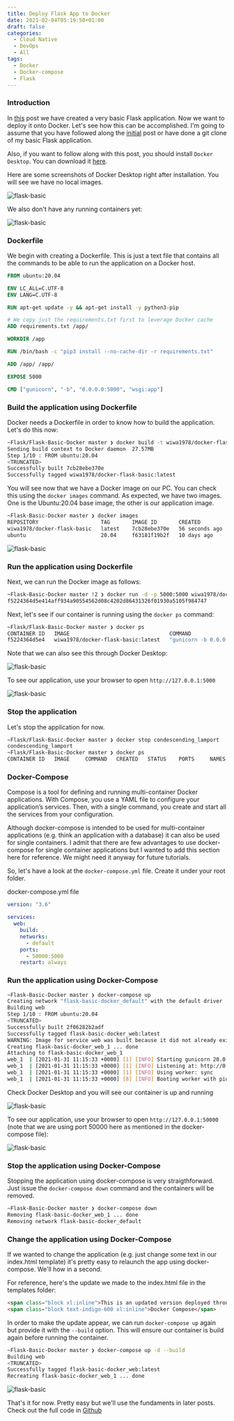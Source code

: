 ```yaml
---
title: Deploy Flask App to Docker
date: 2021-02-04T05:19:50+01:00
draft: false
categories:
  - Cloud Native
  - DevOps
  - All
tags:
  - Docker
  - Docker-compose
  - Flask
---
```


### Introduction

In [this](https://blog.wimwauters.com/devops/2021-02-01-FlaskBasic) post we have created a very basic Flask application. Now we want to deploy it onto Docker. Let's see how this can be accomplished. I'm going to assume that you have followed along the [initial](https://blog.wimwauters.com/devops/2021-02-01-FlaskBasic) post or have done a git clone of my basic Flask application.

Also, if you want to follow along with this post, you should install `Docker Desktop`. You can download it [here](https://www.docker.com/products/docker-desktop).

Here are some screenshots of Docker Desktop right after installation. You will see we have no local images.

![flask-basic](/images/2021-02-04-1.png)

We also don't have any running containers yet:

![flask-basic](/images/2021-02-04-2.png)

### Dockerfile

We begin with creating a Dockerfile. This is just a text file that contains all the commands to be able to run the application on a Docker host.

```dockerfile
FROM ubuntu:20.04

ENV LC_ALL=C.UTF-8
ENV LANG=C.UTF-8

RUN apt-get update -y && apt-get install -y python3-pip

# We copy just the requirements.txt first to leverage Docker cache
ADD requirements.txt /app/

WORKDIR /app

RUN /bin/bash -c "pip3 install --no-cache-dir -r requirements.txt"

ADD /app/ /app/

EXPOSE 5000

CMD ["gunicorn", "-b", "0.0.0.0:5000", "wsgi:app"]
```

### Build the application using Dockerfile

Docker needs a Dockerfile in order to know how to build the application. Let's do this now:

```bash
~Flask/Flask-Basic-Docker master ❯ docker build -t wiwa1978/docker-flask-basic:latest .
Sending build context to Docker daemon  27.57MB
Step 1/10 : FROM ubuntu:20.04
<TRUNCATED>
Successfully built 7cb28ebe370e
Successfully tagged wiwa1978/docker-flask-basic:latest
```

You will see now that we have a Docker image on our PC. You can check this using the `docker images` command. As expected, we have two images. One is the Ubuntu:20.04 base image, the other is our application image.

```bash
~Flask-Basic-Docker master ❯ docker images
REPOSITORY                    TAG       IMAGE ID       CREATED          SIZE
wiwa1978/docker-flask-basic   latest    7cb28ebe370e   56 seconds ago   440MB
ubuntu                        20.04     f63181f19b2f   10 days ago      72.9MB
```

![flask-basic](/images/2021-02-04-3.png)

### Run the application using Dockerfile

Next, we can run the Docker image as follows:

```bash
~Flask-Basic-Docker master !2 ❯ docker run -d -p 5000:5000 wiwa1978/docker-flask-basic:latest
f5224364d5e414aff934a90554562d08c4202d86431326f01930a5105f984747
```

Next, let's see if our container is running using the `docker ps` command:

```bash
~Flask/Flask-Basic-Docker master ❯ docker ps
CONTAINER ID   IMAGE                                COMMAND                  CREATED          STATUS          PORTS                    NAMES
f5224364d5e4   wiwa1978/docker-flask-basic:latest   "gunicorn -b 0.0.0.0…"   16 seconds ago   Up 15 seconds   0.0.0.0:5000->5000/tcp   condescending_lamport
```

Note that we can also see this through Docker Desktop:

![flask-basic](/images/2021-02-04-4.png)

To see our application, use your browser to open `http://127.0.0.1:5000`

![flask-basic](/images/2021-02-04-5.png)

### Stop the application

Let's stop the application for now.

```bash
~Flask/Flask-Basic-Docker master ❯ docker stop condescending_lamport
condescending_lamport
~Flask/Flask-Basic-Docker master ❯ docker ps
CONTAINER ID   IMAGE     COMMAND   CREATED   STATUS    PORTS     NAMES
```

### Docker-Compose

Compose is a tool for defining and running multi-container Docker applications. With Compose, you use a YAML file to configure your application’s services. Then, with a single command, you create and start all the services from your configuration.

Although docker-compose is intended to be used for multi-container applications (e.g. think an application with a database) it can also be used for single containers. I admit that there are few advantages to use docker-compose for single container applications but I wanted to add this section here for reference. We might need it anyway for future tutorials.

So, let's have a look at the `docker-compose.yml` file. Create it under your root folder.

docker-compose.yml file

```yaml
version: "3.6"

services:
  web:
    build: .
    networks:
      - default
    ports:
      - 50000:5000
    restart: always
```

### Run the application using Docker-Compose

```bash
~Flask-Basic-Docker master ❯ docker-compose up
Creating network "flask-basic-docker_default" with the default driver
Building web
Step 1/10 : FROM ubuntu:20.04
<TRUNCATED>
Successfully built 2f06282b2adf
Successfully tagged flask-basic-docker_web:latest
WARNING: Image for service web was built because it did not already exist. To rebuild this image you must use `docker-compose build` or `docker-compose up --build`.
Creating flask-basic-docker_web_1 ... done
Attaching to flask-basic-docker_web_1
web_1  | [2021-01-31 11:15:33 +0000] [1] [INFO] Starting gunicorn 20.0.4
web_1  | [2021-01-31 11:15:33 +0000] [1] [INFO] Listening at: http://0.0.0.0:5000 (1)
web_1  | [2021-01-31 11:15:33 +0000] [1] [INFO] Using worker: sync
web_1  | [2021-01-31 11:15:33 +0000] [8] [INFO] Booting worker with pid: 8
```

Check Docker Desktop and you will see our container is up and running

![flask-basic](/images/2021-02-04-6.png)

To see our application, use your browser to open `http://127.0.0.1:50000` (note that we are using port 50000 here as mentioned in the docker-compose file):

![flask-basic](/images/2021-02-04-7.png)

### Stop the application using Docker-Compose

Stopping the application using docker-compose is very straigthforward. Just issue the `docker-compose down` command and the containers will be removed.

```bash
~Flask-Basic-Docker master ❯ docker-compose down
Removing flask-basic-docker_web_1 ... done
Removing network flask-basic-docker_default
```

### Change the application using Docker-Compose

If we wanted to change the application (e.g. just change some text in our index.html template) it's pretty easy to relaunch the app using docker-compose. We'll how in a second.

For reference, here's the update we made to the index.html file in the templates folder:

```html
<span class="block xl:inline">This is an updated version deployed through</span>
<span class="block text-indigo-600 xl:inline">Docker Compose</span>
```

In order to make the update appear, we can run `docker-compose up` again but provide it with the `--build` option. This will ensure our container is build again before running the container.

```bash
~Flask-Basic-Docker master ❯ docker-compose up -d --build
Building web
<TRUNCATED>
Successfully tagged flask-basic-docker_web:latest
Recreating flask-basic-docker_web_1 ... done
```

![flask-basic](/images/2021-02-04-8.png)

That's it for now. Pretty easy but we'll use the fundaments in later posts. Check out the full code in [Github](https://github.com/wiwa1978/blog-hugo-netlify-code/tree/master/Flask/Flask-Basic-Docker)
